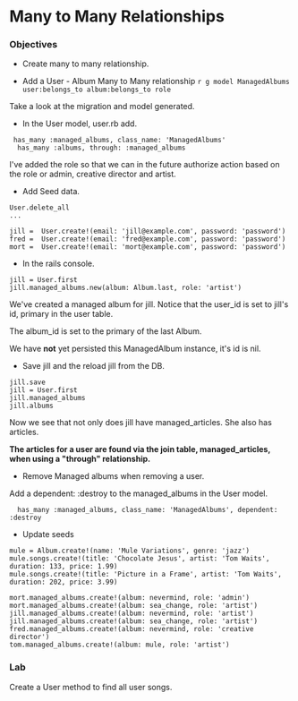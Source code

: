 # Many to Many Relationships

### Objectives
* Create many to many relationship.

* Add a User - Album Many to Many relationship
 `r g model ManagedAlbums user:belongs_to album:belongs_to role`
 
 Take a look at the migration and model generated.
 
* In the User model, user.rb add.  

```
 has_many :managed_albums, class_name: 'ManagedAlbums' 
  has_many :albums, through: :managed_albums
```

I've added the role so that we can in the future authorize action based on the role or admin, creative director and artist. 


* Add Seed data.

```
User.delete_all
...

jill =  User.create!(email: 'jill@example.com', password: 'password')
fred =  User.create!(email: 'fred@example.com', password: 'password')
mort =  User.create!(email: 'mort@example.com', password: 'password')
```


* In the rails console.  

```
jill = User.first
jill.managed_albums.new(album: Album.last, role: 'artist')

```
We've created a managed album for jill. Notice that the user_id is set to jill's id, primary in the user table.

The album_id is set to the primary of the last Album. 

We have __not__ yet persisted this ManagedAlbum instance, it's id is nil. 

* Save jill and the reload jill from the DB.

```
jill.save
jill = User.first
jill.managed_albums
jill.albums
```

Now we see that not only does jill have managed_articles. She also has articles.


__The articles for a user are found via the join table, managed_articles, when using a "through" relationship.__


* Remove Managed albums when removing a user.

Add a dependent: :destroy to the managed_albums in the User model.

```
  has_many :managed_albums, class_name: 'ManagedAlbums', dependent: :destroy
```

* Update seeds 

```
mule = Album.create!(name: 'Mule Variations', genre: 'jazz')
mule.songs.create!(title: 'Chocolate Jesus', artist: 'Tom Waits', duration: 133, price: 1.99)
mule.songs.create!(title: 'Picture in a Frame', artist: 'Tom Waits', duration: 202, price: 3.99)

mort.managed_albums.create!(album: nevermind, role: 'admin')
mort.managed_albums.create!(album: sea_change, role: 'artist')
jill.managed_albums.create!(album: nevermind, role: 'artist')
jill.managed_albums.create!(album: sea_change, role: 'artist')
fred.managed_albums.create!(album: nevermind, role: 'creative director')
tom.managed_albums.create!(album: mule, role: 'artist')
```

### Lab

Create a User method to find all user songs. 


